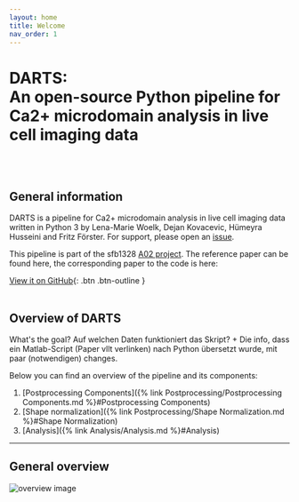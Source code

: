 ```yaml
---
layout: home
title: Welcome
nav_order: 1
---
```


# **DARTS**: <br> **An open-source Python pipeline for Ca2+ microdomain analysis in live cell imaging data**

<br>
<br>

## General information

DARTS is a pipeline for Ca2+ microdomain analysis in live cell imaging data written in Python 3 by Lena-Marie Woelk, Dejan Kovacevic, Hümeyra Husseini and Fritz Förster.
For support, please open an [issue](https://github.com/IPMI-ICNS-UKE/DARTS/issues).

This pipeline is part of the sfb1328 [A02 project](https://www.sfb1328.de/index.php?id=29). 
The reference paper can be found here, the corresponding paper to the code is here:

[View it on GitHub](https://github.com/IPMI-ICNS-UKE/DARTS){: .btn .btn-outline }
<br>
<br>

## Overview of DARTS

What's the goal? Auf welchen Daten funktioniert das Skript? + Die info, dass ein Matlab-Script (Paper vllt verlinken)
nach Python übersetzt wurde, mit paar (notwendigen) changes.

Below you can find an overview of the pipeline and its components: 
1. [Postprocessing Components]({% link Postprocessing/Postprocessing Components.md %}#Postprocessing Components)
2. [Shape normalization]({% link Postprocessing/Shape Normalization.md %}#Shape Normalization)
3. [Analysis]({% link Analysis/Analysis.md %}#Analysis)


---



## General overview

![overview image](/assets/img/general_overview.PNG)


